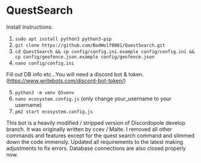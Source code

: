 # QuestSearch
 
 Install Instructions:
  1.  `sudo apt install python3 python3-pip`
  2.  `git clone https://github.com/BadWolf0081/QuestSearch.git`
  3.  `cd QuestSearch && cp config/config.ini.example config/config.ini && cp config/geofence.json.example config/geofence.json`
  4.  `nano config/config.ini`
  
Fill out DB info etc...You will need a discord bot & token.  (https://www.writebots.com/discord-bot-token/)

  5.  `python3 -m venv QSvenv`
  6.  `nano ecosystem.config.js` (only change your_username to your username)
  7.  `pm2 start ecosystem.config.js`

This bot is a heavily modified / stripped version of Discordopole develop branch.  It was originally written by ccev / Malte.  I removed all other commands and features except for the quest search command and slimmed down the code immensly.  Updated all requirements to the latest making adjustments to fix errors.  Database connections are also closed properly now.
